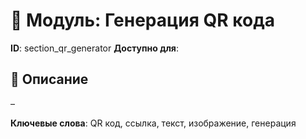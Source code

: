 # 📘 Модуль: Генерация QR кода
**ID**: section_qr_generator
**Доступно для**: 

## 📝 Описание
–

**Ключевые слова**: QR код, ссылка, текст, изображение, генерация
